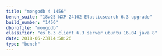 ```yaml
---
title: "mongodb 4 1456"
bench_suite: "18w25 NXP-24102 Elasticsearch 6.3 upgrade"
build_number: "1456"
dbprofile: "mongodb"
classifier: "es 6.3 client 6.3 server ubuntu 16.04 java 8"
date: 2018-06-23T14:58:26
type: "bench"
---
```

